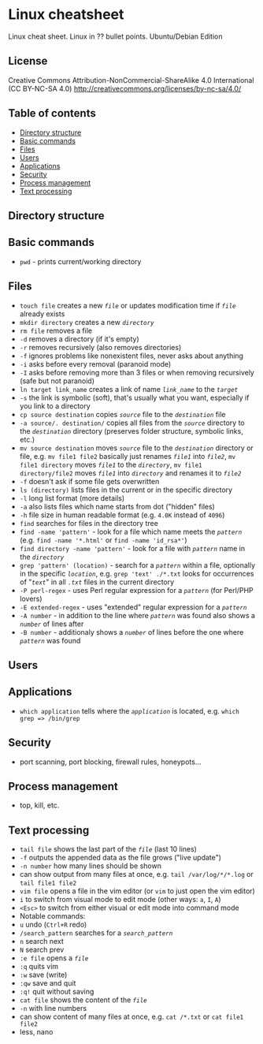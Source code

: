 # Linux cheatsheet
Linux cheat sheet. Linux in ?? bullet points. Ubuntu/Debian Edition

## License

Creative Commons Attribution-NonCommercial-ShareAlike 4.0 International (CC BY-NC-SA 4.0)
http://creativecommons.org/licenses/by-nc-sa/4.0/

## Table of contents
- [Directory structure](#directory-structure)
- [Basic commands](#basic-commands)
- [Files](#files)
- [Users](#users)
- [Applications](#applications)
- [Security](#security)
- [Process management](#process-management)
- [Text processing](#text-processing)
 
## Directory structure

## Basic commands
- `pwd` - prints current/working directory

## Files
- `touch file` creates a new _`file`_ or updates modification time if _`file`_ already exists
- `mkdir directory` creates a new _`directory`_
- `rm file` removes a file
 - `-d` removes a directory (if it's empty)
 - `-r` removes recursively (also removes directories)
 - `-f` ignores problems like nonexistent files, never asks about anything
 - `-i` asks before every removal (paranoid mode)
 - `-I` asks before removing more than 3 files or when removing recursively (safe but not paranoid)
- `ln target link_name` creates a link of name _`link_name`_ to the _`target`_
 - `-s` the link is symbolic (soft), that's usually what you want, especially if you link to a directory
- `cp source destination` copies _`source`_ file to the _`destination`_ file
 - `-a source/. destination/` copies all files from the _`source`_ directory to the _`destination`_ directory (preserves folder structure, symbolic links, etc.)
- `mv source destination` moves _`source`_ file to the _`destination`_ directory or file, e.g. `mv file1 file2` basically just renames _`file1`_ into _`file2`_, `mv file1 directory` moves _`file1`_ to the _`directory`_, `mv file1 directory/file2` moves _`file1`_ into _`directory`_ and renames it to _`file2`_
 - `-f` doesn't ask if some file gets overwritten
- `ls (directory)` lists files in the current or in the specific directory
 - `-l` long list format (more details)
 - `-a` also lists files which name starts from dot ("hidden" files)
 - `-h` file size in human readable format (e.g. `4.0K` instead of `4096`)
- `find` searches for files in the directory tree
 - `find -name 'pattern'` - look for a file which name meets the _`pattern`_ (e.g. `find -name '*.html'` or `find -name 'id_rsa*'`)
 - `find directory -name 'pattern'` - look for a file with _`pattern`_ name in the _`directory`_
- `grep 'pattern' (location)` - search for a _`pattern`_ within a file, optionally in the specific _`location`_, e.g. `grep 'text' ./*.txt` looks for occurrences of "_`text`_" in all _`.txt`_ files in the current directory
 - `-P perl-regex` - uses Perl regular expression for a _`pattern`_ (for Perl/PHP lovers)
 - `-E extended-regex` - uses "extended" regular expression for a _`pattern`_
 - `-A number` - in addition to the line where _`pattern`_ was found also shows a _`number`_ of lines after
 - `-B number` - additionaly shows a _`number`_ of lines before the one where _`pattern`_ was found 

## Users

## Applications
- `which application` tells where the _`application`_ is located, e.g. `which grep => /bin/grep`

## Security
- port scanning, port blocking, firewall rules, honeypots...

## Process management
- top, kill, etc.

## Text processing
- `tail file` shows the last part of the _`file`_ (last 10 lines)
 - `-f` outputs the appended data as the file grows ("live update")
 - `-n number` how many lines should be shown
 - can show output from many files at once, e.g. `tail /var/log/*/*.log` or `tail file1 file2`
- `vim file` opens a file in the vim editor (or `vim` to just open the vim editor)
 - `i` to switch from visual mode to edit mode (other ways: `a`, `I`, `A`)
 - `<Esc>` to switch from either visual or edit mode into command mode
 - Notable commands:
  - `u` undo (`Ctrl+R` redo)
  - `/search_pattern` searches for a _`search_pattern`_
  - `n` search next
  - `N` search prev
  - `:e file` opens a _`file`_
  - `:q` quits vim
  - `:w` save (write)
  - `:qw` save and quit
  - `:q!` quit without saving
- `cat file` shows the content of the _`file`_
 - `-n` with line numbers 
 - can show content of many files at once, e.g. `cat /*.txt` or `cat file1 file2`
- less, nano
